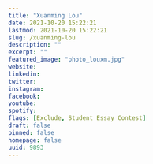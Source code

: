 ```yaml
---
title: "Xuanming Lou"
date: 2021-10-20 15:22:21
lastmod: 2021-10-20 15:22:21
slug: /xuanming-lou
description: ""
excerpt: ""
featured_image: "photo_louxm.jpg"
website: 
linkedin: 
twitter: 
instagram: 
facebook: 
youtube: 
spotify: 
flags: [Exclude, Student Essay Contest]
draft: false
pinned: false
homepage: false
uuid: 9893
---
```


